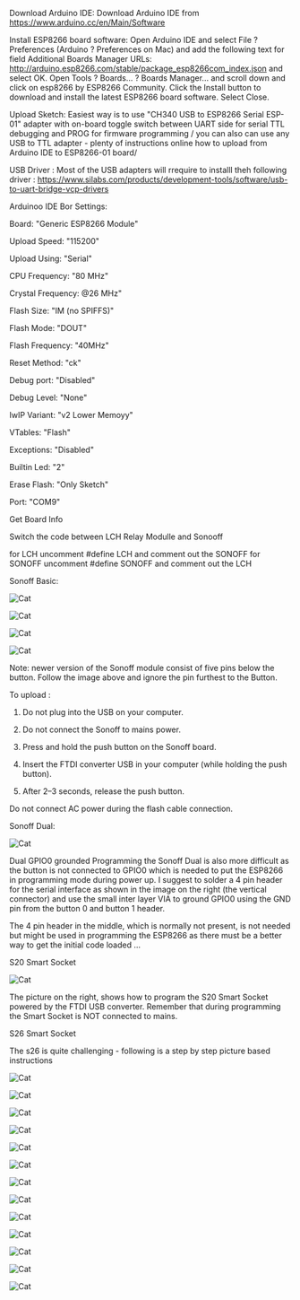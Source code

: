 Download Arduino IDE:
Download Arduino IDE from https://www.arduino.cc/en/Main/Software

Install ESP8266 board software:
Open Arduino IDE and select File ? Preferences (Arduino ? Preferences on Mac) and add the following text for field Additional Boards Manager URLs: http://arduino.esp8266.com/stable/package_esp8266com_index.json and select OK.
Open Tools ? Boards... ? Boards Manager... and scroll down and click on esp8266 by ESP8266 Community. Click the Install button to download and install the latest ESP8266 board software. Select Close.

Upload Sketch: 
Easiest way is to use "CH340 USB to ESP8266 Serial ESP-01" adapter with on-board toggle switch between UART side for serial TTL debugging and PROG for firmware programming / you can also can use any USB to TTL adapter - plenty of instructions online how to upload from Arduino IDE to ESP8266-01 board/

USB Driver :
Most of the USB adapters will rrequire to installl theh following driver :  https://www.silabs.com/products/development-tools/software/usb-to-uart-bridge-vcp-drivers

Arduinoo IDE Bor Settings:

 Board: "Generic ESP8266 Module" 
 
 Upload Speed: "115200"
 
 Upload Using: "Serial" 
 
 CPU Frequency: "80 MHz" 
 
 Crystal Frequency: @26 MHz"
 
 Flash Size: "IM (no SPIFFS)" 
 
 Flash Mode: "DOUT" 
 
 Flash Frequency: "40MHz" 
 
 Reset Method: "ck" 
 
 Debug port: "Disabled" 
 
 Debug Level: "None" 
 
 IwIP Variant: "v2 Lower Memoyy" 
 
 VTables: "Flash" 
 
 Exceptions: "Disabled" 
 
 Builtin Led: "2" 
 
 Erase Flash: "Only Sketch" 
 
 Port: "COM9" 
 
 Get Board Info 
 
 
 Switch the code between LCH Relay Modulle and Sonooff

for LCH uncomment #define LCH and comment out the SONOFF 
for SONOFF uncomment #define SONOFF and comment out the LCH  
 
 Sonoff Basic:
 
 ![Cat](https://github.com/i4things/NodeAPI/blob/master/examples/ESP8266-01/1CH_RELAY/thing/Sonoff_ESP8266.jpg)
 
 ![Cat](https://github.com/i4things/NodeAPI/blob/master/examples/ESP8266-01/1CH_RELAY/thing/Sonoff_ESP8266_PCB.jpg)
 
 ![Cat](https://github.com/i4things/NodeAPI/blob/master/examples/ESP8266-01/1CH_RELAY/thing/Sonoff_ESP8266_CH340G_1.jpg)
 
  ![Cat](https://github.com/i4things/NodeAPI/blob/master/examples/ESP8266-01/1CH_RELAY/thing/Sonoff_ESP8266_CH340G_2.jpg)
 

Note: newer version of the Sonoff module consist of five pins below the button. Follow the image above and ignore the pin furthest to the Button.

To upload :

1. Do not plug into the USB on your computer.

2. Do not connect the Sonoff to mains power.

3. Press and hold the push button on the Sonoff board.

4. Insert the FTDI converter USB in your computer (while holding the push button).

5. After 2–3 seconds, release the push button.


Do not connect AC power during the flash cable connection.


Sonoff Dual:

 ![Cat](https://github.com/i4things/NodeAPI/blob/master/examples/ESP8266-01/1CH_RELAY/thing/Sonoff_Dual_ESP8266.jpg)
 
Dual GPIO0 grounded Programming the Sonoff Dual is also more difficult as the button is not connected to GPIO0 which is needed to put the ESP8266 in programming mode during power up.
I suggest to solder a 4 pin header for the serial interface as shown in the image on the right (the vertical connector) and use the small inter layer VIA to ground GPIO0 using the GND pin from the button 0 and button 1 header.

The 4 pin header in the middle, which is normally not present, is not needed but might be used in programming the ESP8266 as there must be a better way to get the initial code loaded ...

S20 Smart Socket

![Cat](https://github.com/i4things/NodeAPI/blob/master/examples/ESP8266-01/1CH_RELAY/thing/Sonoff_Socket_ESP8266.jpg)

The picture on the right, shows how to program the S20 Smart Socket powered by the FTDI USB converter.
Remember that during programming the Smart Socket is NOT connected to mains.

S26 Smart Socket

The s26 is quite challenging - following is a  step by step picture based instructions

![Cat](https://github.com/i4things/NodeAPI/blob/master/examples/ESP8266-01/1CH_RELAY/thing/Sonoff_ESP8266_S26_1.jpg)

![Cat](https://github.com/i4things/NodeAPI/blob/master/examples/ESP8266-01/1CH_RELAY/thing/Sonoff_ESP8266_S26_2.jpg)

![Cat](https://github.com/i4things/NodeAPI/blob/master/examples/ESP8266-01/1CH_RELAY/thing/Sonoff_ESP8266_S26_3.jpg)

![Cat](https://github.com/i4things/NodeAPI/blob/master/examples/ESP8266-01/1CH_RELAY/thing/Sonoff_ESP8266_S26_4.jpg)

![Cat](https://github.com/i4things/NodeAPI/blob/master/examples/ESP8266-01/1CH_RELAY/thing/Sonoff_ESP8266_S26_5.jpg)

![Cat](https://github.com/i4things/NodeAPI/blob/master/examples/ESP8266-01/1CH_RELAY/thing/Sonoff_ESP8266_S26_6.jpg)

![Cat](https://github.com/i4things/NodeAPI/blob/master/examples/ESP8266-01/1CH_RELAY/thing/Sonoff_ESP8266_S26_7.jpg)

![Cat](https://github.com/i4things/NodeAPI/blob/master/examples/ESP8266-01/1CH_RELAY/thing/Sonoff_ESP8266_S26_8.jpg)

![Cat](https://github.com/i4things/NodeAPI/blob/master/examples/ESP8266-01/1CH_RELAY/thing/Sonoff_ESP8266_S26_9.jpg)

![Cat](https://github.com/i4things/NodeAPI/blob/master/examples/ESP8266-01/1CH_RELAY/thing/Sonoff_ESP8266_S26_10.jpg)

![Cat](https://github.com/i4things/NodeAPI/blob/master/examples/ESP8266-01/1CH_RELAY/thing/Sonoff_ESP8266_S26_11.jpg)

![Cat](https://github.com/i4things/NodeAPI/blob/master/examples/ESP8266-01/1CH_RELAY/thing/Sonoff_ESP8266_S26_12.jpg)

![Cat](https://github.com/i4things/NodeAPI/blob/master/examples/ESP8266-01/1CH_RELAY/thing/Sonoff_ESP8266_S26_13.jpg)
